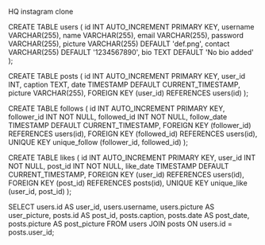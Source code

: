 HQ instagram clone

CREATE TABLE users (
  id INT AUTO_INCREMENT PRIMARY KEY,
  username VARCHAR(255),
  name VARCHAR(255),
  email VARCHAR(255),
  password VARCHAR(255),
  picture VARCHAR(255) DEFAULT 'def.png',
  contact VARCHAR(255) DEFAULT '1234567890',
  bio TEXT DEFAULT 'No bio added'
);

CREATE TABLE posts (
  id INT AUTO_INCREMENT PRIMARY KEY,
  user_id INT,
  caption TEXT,
  date TIMESTAMP DEFAULT CURRENT_TIMESTAMP,
  picture VARCHAR(255),
  FOREIGN KEY (user_id) REFERENCES users(id)
);

CREATE TABLE follows (
  id INT AUTO_INCREMENT PRIMARY KEY,
  follower_id INT NOT NULL,
  followed_id INT NOT NULL,
  follow_date TIMESTAMP DEFAULT CURRENT_TIMESTAMP,
  FOREIGN KEY (follower_id) REFERENCES users(id),
  FOREIGN KEY (followed_id) REFERENCES users(id),
  UNIQUE KEY unique_follow (follower_id, followed_id)
);

CREATE TABLE likes (
  id INT AUTO_INCREMENT PRIMARY KEY,
  user_id INT NOT NULL,
  post_id INT NOT NULL,
  like_date TIMESTAMP DEFAULT CURRENT_TIMESTAMP,
  FOREIGN KEY (user_id) REFERENCES users(id),
  FOREIGN KEY (post_id) REFERENCES posts(id),
  UNIQUE KEY unique_like (user_id, post_id)
);


SELECT 
    users.id AS user_id,
    users.username,
    users.picture AS user_picture,
    posts.id AS post_id,
    posts.caption,
    posts.date AS post_date,
    posts.picture AS post_picture
FROM 
    users
JOIN 
    posts ON users.id = posts.user_id;
